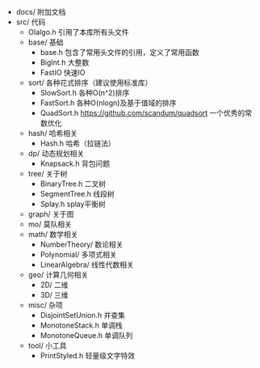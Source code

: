 + docs/ 附加文档
+ src/ 代码
    * OIalgo.h 引用了本库所有头文件
    + base/ 基础
        * base.h 包含了常用头文件的引用，定义了常用函数
        * BigInt.h 大整数
        * FastIO 快速IO
    + sort/ 各种花式排序（建议使用标准库）
        * SlowSort.h 各种O(n^2)排序
        * FastSort.h 各种O(nlogn)及基于值域的排序
        * QuadSort.h https://github.com/scandum/quadsort 一个优秀的常数优化
    + hash/ 哈希相关
        * Hash.h 哈希（拉链法）
    + dp/ 动态规划相关
        * Knapsack.h 背包问题
    + tree/ 关于树
        * BinaryTree.h 二叉树
        * SegmentTree.h 线段树
        * Splay.h splay平衡树
    + graph/ 关于图
    + mo/ 莫队相关
    + math/ 数学相关
        + NumberTheory/ 数论相关
        + Polynomial/ 多项式相关
        + LinearAlgebra/ 线性代数相关
    + geo/ 计算几何相关
        + 2D/ 二维
        + 3D/ 三维
    + misc/ 杂项
        * DisjointSetUnion.h 并查集
        * MonotoneStack.h 单调栈
        * MonotoneQueue.h 单调队列
    + tool/ 小工具
        * PrintStyled.h 轻量级文字特效
